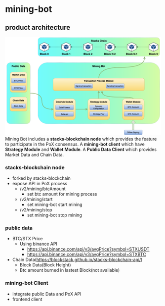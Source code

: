# mining-bot


## product architecture
![](./a.png)
Mining Bot includes a **stacks-blockchain node** which provides the feature to participate in the PoX consensus. A **mining-bot client** which have **Strategy Module** and **Wallet Module**. A **Public Data Client** which provides Market Data and Chain Data.

### stacks-blockchain node
- forked by stacks-blockchain
- expose API in PoX process
    - /v2/mining/btcAmount
        - set btc amount for mining process
    - /v2/mining/start
        - set mining-bot start mining
    - /v2/mining/stop
        - set mining-bot stop mining

### public data
- BTC/STX Price
    - Using binance API
        - https://api.binance.com/api/v3/avgPrice?symbol=STXUSDT
        - https://api.binance.com/api/v3/avgPrice?symbol=STXBTC
- Chain Data(https://blockstack.github.io/stacks-blockchain-api/)
    - Block Data(Block Height)
    - Btc amount burned in lastest Block(not available)

### mining-bot Client

- integrate public Data and PoX API 
- frontend client